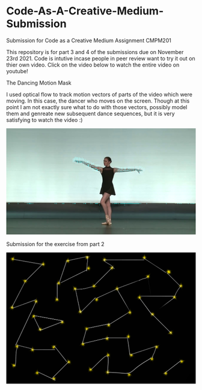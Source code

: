 # Code-As-A-Creative-Medium-Submission
Submission for Code as a Creative Medium Assignment CMPM201

This repository is for part 3 and 4 of the submissions due on November 23rd 2021. Code is intutive incase people in peer review want to try it out on thier own video. Click on the video below to watch the entire video on youtube!

The Dancing Motion Mask

I used optical flow to track motion vectors of parts of the video which were moving. In this case, the dancer who moves on the screen. Though at this point I am not exactly sure what to do with those vectors, possibly model them and genreate new subsequent dance sequences, but it is very satisfying to watch the video :)


[![IMAGE ALT TEXT HERE](https://raw.githubusercontent.com/siddu1998/Code-As-A-Creative-Medium-Submission/main/312.jpg)](https://www.youtube.com/watch?v=3knO7CpAiUM)


Submission for the exercise from part 2


![alt text](https://raw.githubusercontent.com/siddu1998/Code-As-A-Creative-Medium-Submission/main/IMG-0045.PNG)
